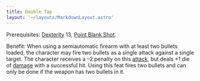 ```yaml
---
title: Double Tap
layout: '~/layouts/MarkdownLayout.astro'
---
```

Prerequisites: [Dexterity](/modern.d20.srd/basics/ability.scores) 13, [Point Blank Shot](/modern.d20.srd/feats/point.blank.shot).

Benefit: When using a semiautomatic firearm with at least two bullets loaded,
the character may fire two bullets as a single attack against a single target.
The character receives a –2 penalty on this
[attack](/modern.d20.srd/combat/attack.roll), but deals +1 die of
[damage](/modern.d20.srd/combat/damage) with a successful hit. Using this feat
fires two bullets and can only be done if the weapon has two bullets in it.

